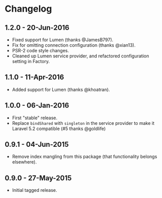 # Changelog

## 1.2.0 - 20-Jun-2016

* Fixed support for Lumen (thanks @JamesB797).
* Fix for omitting connection configuration (thanks @xian13).
* PSR-2 code style changes.
* Cleaned up Lumen service provider, and refactored configuration setting in Factory.


## 1.1.0 - 11-Apr-2016

* Added support for Lumen (thanks @khoatran).


## 1.0.0 - 06-Jan-2016

* First "stable" release.
* Replace `bindShared` with `singleton` in the service provider to make it Laravel 5.2 compatible (#5 thanks @goldlife)


## 0.9.1 - 04-Jun-2015

* Remove index mangling from this package (that functionality belongs elsewhere).


## 0.9.0 - 27-May-2015

* Initial tagged release.
